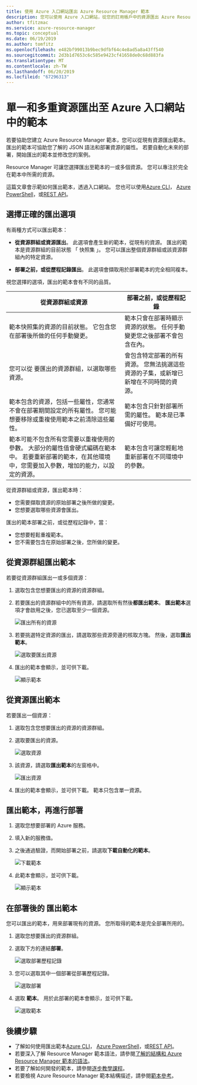 ```yaml
---
title: 使用 Azure 入口網站匯出 Azure Resource Manager 範本
description: 您可以使用 Azure 入口網站，從您的訂用帳戶中的資源匯出 Azure Resource Manager 範本。
author: tfitzmac
ms.service: azure-resource-manager
ms.topic: conceptual
ms.date: 06/19/2019
ms.author: tomfitz
ms.openlocfilehash: e482bf99013b9bec9dfbf64c4e8ad5a8a43ff540
ms.sourcegitcommit: 2d3b1d7653c6c585e9423cf41658de0c68d883fa
ms.translationtype: MT
ms.contentlocale: zh-TW
ms.lasthandoff: 06/20/2019
ms.locfileid: "67296313"
---
```

# <a name="single-and-multi-resource-export-to-template-in-azure-portal"></a>單一和多重資源匯出至 Azure 入口網站中的範本

若要協助您建立 Azure Resource Manager 範本，您可以從現有資源匯出範本。 匯出的範本可協助您了解的 JSON 語法和部署資源的屬性。 若要自動化未來的部署，開始匯出的範本並修改您的案例。

Resource Manager 可讓您選擇匯出至範本的一或多個資源。 您可以專注於完全在範本中所需的資源。

這篇文章會示範如何匯出範本，透過入口網站。 您也可以使用[Azure CLI](manage-resource-groups-cli.md#export-resource-groups-to-templates)， [Azure PowerShell](manage-resource-groups-powershell.md#export-resource-groups-to-templates)，或[REST API](/rest/api/resources/resourcegroups/exporttemplate)。

## <a name="choose-the-right-export-option"></a>選擇正確的匯出選項

有兩種方式可以匯出範本：

* **從資源群組或資源匯出**。 此選項會產生新的範本，從現有的資源。 匯出的範本是資源群組的目前狀態 「 快照集 」。 您可以匯出整個資源群組或該資源群組內的特定資源。

* **部署之前，或從歷程記錄匯出**。 此選項會擷取用於部署範本的完全相同複本。

視您選擇的選項，匯出的範本會有不同的品質。

| 從資源群組或資源 | 部署之前，或從歷程記錄 |
| --------------------- | ----------------- |
| 範本快照集的資源的目前狀態。 它包含您在部署後所做的任何手動變更。 | 範本只會在部署時顯示資源的狀態。 任何手動變更您之後部署不會包含在內。 |
| 您可以從 要匯出的資源群組，以選取哪些資源。 | 會包含特定部署的所有資源。 您無法挑選這些資源的子集，或新增已新增在不同時間的資源。 |
| 範本包含的資源，包括一些屬性，您通常不會在部署期間設定的所有屬性。 您可能想要移除或重複使用範本之前清除這些屬性。 | 範本包含只針對部署所需的屬性。 範本是已準備好可使用。 |
| 範本可能不包含所有您需要以重複使用的參數。 大部分的屬性值會硬式編碼在範本中。 若要重新部署的範本，在其他環境中，您需要加入參數，增加的能力，以設定的資源。 | 範本包含可讓您輕鬆地重新部署在不同環境中的參數。 |

從資源群組或資源，匯出範本時：

* 您需要擷取資源的原始部署之後所做的變更。
* 您想要選取哪些資源會匯出。

匯出的範本部署之前，或從歷程記錄中，當：

* 您想要輕鬆重複範本。
* 您不需要包含在原始部署之後，您所做的變更。

## <a name="export-template-from-resource-group"></a>從資源群組匯出範本

若要從資源群組匯出一或多個資源：

1. 選取包含您想要匯出的資源的資源群組。

1. 若要匯出的資源群組中的所有資源，請選取所有然後**都匯出範本**。 **匯出範本**選項才會啟用之後，您已選取至少一個資源。

   ![匯出所有的資源](./media/export-template-portal/select-all-resources.png)

1. 若要挑選特定資源的匯出，請選取那些資源旁邊的核取方塊。 然後，選取**匯出範本**。

   ![選取要匯出資源](./media/export-template-portal/select-resources.png)

1. 匯出的範本會顯示，並可供下載。

   ![顯示範本](./media/export-template-portal/show-template.png)

## <a name="export-template-from-resource"></a>從資源匯出範本

若要匯出一個資源：

1. 選取包含您想要匯出的資源的資源群組。

1. 選取要匯出的資源。

   ![選取資源](./media/export-template-portal/select-link-resource.png)

1. 該資源，請選取**匯出範本**的左窗格中。

   ![匯出資源](./media/export-template-portal/export-single-resource.png)

1. 匯出的範本會顯示，並可供下載。 範本只包含單一資源。

## <a name="export-template-before-deployment"></a>匯出範本，再進行部署

1. 選取您想要部署的 Azure 服務。

1. 填入新的服務值。

1. 之後通過驗證，而開始部署之前，請選取**下載自動化的範本**。

   ![下載範本](./media/export-template-portal/download-before-deployment.png)

1. 此範本會顯示，並可供下載。

   ![顯示範本](./media/export-template-portal/show-template-before-deployment.png)

## <a name="export-template-after-deployment"></a>在部署後的 匯出範本

您可以匯出的範本，用來部署現有的資源。 您所取得的範本是完全部署所用的。

1. 選取您想要匯出的資源群組。

1. 選取下方的連結**部署**。

   ![選取部署歷程記錄](./media/export-template-portal/select-deployment-history.png)

1. 您可以選取其中一個部署從部署歷程記錄。

   ![選取部署](./media/export-template-portal/select-details.png)

1. 選取 **範本**。 用於此部署的範本會顯示，並可供下載。

   ![選取範本](./media/export-template-portal/show-template-from-history.png)

## <a name="next-steps"></a>後續步驟

- 了解如何使用匯出範本[Azure CLI](manage-resource-groups-cli.md#export-resource-groups-to-templates)， [Azure PowerShell](manage-resource-groups-powershell.md#export-resource-groups-to-templates)，或[REST API](/rest/api/resources/resourcegroups/exporttemplate)。
- 若要深入了解 Resource Manager 範本語法，請參閱[了解的結構和 Azure Resource Manager 範本的語法](./resource-group-authoring-templates.md)。
- 若要了解如何開發的範本，請參閱[逐步教學課程](/azure/azure-resource-manager/)。
- 若要檢視 Azure Resource Manager 範本結構描述，請參閱[範本參考](/azure/templates/)。